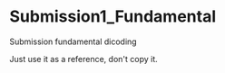 # Submission1_Fundamental
Submission fundamental dicoding

Just use it as a reference, don't copy it.
